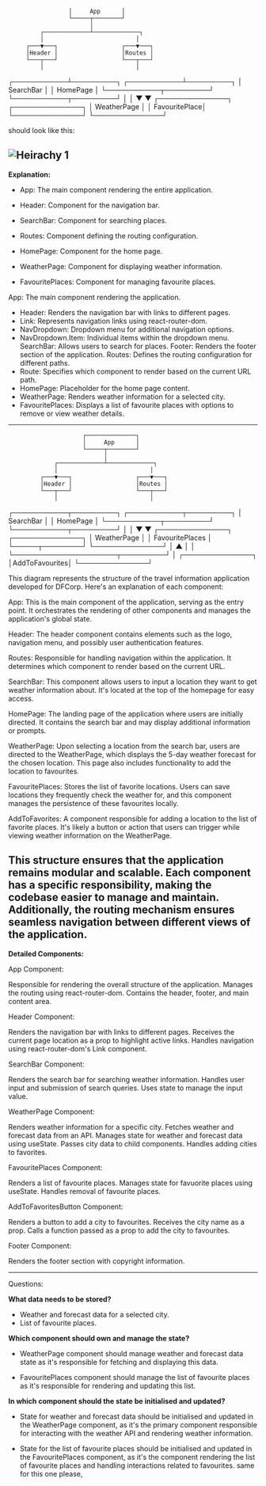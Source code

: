  
                     │     App      │
                     └─────┬────────┘
                           │
             ┌─────────────┴─────────────┐
             │                          │
         ┌───▼───┐                  ┌───▼───┐
         │Header │                  │Routes │
         └───┬───┘                  └───┬───┘
             │                          │
 ┌───────────┴─────────┐    ┌───────────┴─────────┐
 │        SearchBar    │    │    HomePage         │
 └───────────┬─────────┘    └───────────┬─────────┘
             │                          │
             ▼                          ▼
     ┌──────────────┐            ┌──────────────┐
     │  WeatherPage │            │ FavouritePlace│
     └──────────────┘            └──────────────┘
     
should look like this: 

![Heirachy 1 ](/Docs/heirachy.png)
--- 
**Explanation:**

- App: The main component rendering the entire application.

- Header: Component for the navigation bar.
- SearchBar: Component for searching places.
- Routes: Component defining the routing configuration.
- HomePage: Component for the home page.
- WeatherPage: Component for displaying weather information.
- FavouritePlaces: Component for managing favourite places.

App: The main component rendering the application.
 - Header: Renders the navigation bar with links to different pages.
 - Link: Represents navigation links using react-router-dom.
- NavDropdown: Dropdown menu for additional navigation options.
- NavDropdown.Item: Individual items within the dropdown menu.
SearchBar: Allows users to search for places.
Footer: Renders the footer section of the application.
Routes: Defines the routing configuration for different paths.
- Route: Specifies which component to render based on the current URL path.
- HomePage: Placeholder for the home page content.
- WeatherPage: Renders weather information for a selected city.
- FavouritePlaces: Displays a list of favourite places with options to remove or view weather details.

---
                         ┌──────────────┐
                         │     App      │
                         └─────┬────────┘
                               │
                 ┌─────────────┴─────────────┐
                 │                          │
             ┌───▼───┐                  ┌───▼───┐
             │Header │                  │Routes │
             └───┬───┘                  └───┬───┘
                 │                          │
 ┌───────────┬─────────┐    ┌───────────┬─────────┐
 │        SearchBar    │    │    HomePage         │
 └───────────┬─────────┘    └───────────┬─────────┘
             │                          │
             ▼                          ▼
     ┌──────────────┐            ┌──────────────┐
     │  WeatherPage │            │ FavouritePlaces │
     └─────┬────────┘            └──────────────┘
           │                               ▲
           │                               │
           └─────────────────────┬─────────┘
                                 │
                         ┌──────────────┐
                         │AddToFavourites│
                         └──────────────┘


This diagram represents the structure of the travel information application developed for DFCorp. Here's an explanation of each component:

App: This is the main component of the application, serving as the entry point. It orchestrates the rendering of other components and manages the application's global state.

Header: The header component contains elements such as the logo, navigation menu, and possibly user authentication features.

Routes: Responsible for handling navigation within the application. It determines which component to render based on the current URL.

SearchBar: This component allows users to input a location they want to get weather information about. It's located at the top of the homepage for easy access.

HomePage: The landing page of the application where users are initially directed. It contains the search bar and may display additional information or prompts.

WeatherPage: Upon selecting a location from the search bar, users are directed to the WeatherPage, which displays the 5-day weather forecast for the chosen location. This page also includes functionality to add the location to favourites.

FavouritePlaces: Stores the list of favorite locations. Users can save locations they frequently check the weather for, and this component manages the persistence of these favourites locally.

AddToFavorites: A component responsible for adding a location to the list of favorite places. It's likely a button or action that users can trigger while viewing weather information on the WeatherPage.

This structure ensures that the application remains modular and scalable. Each component has a specific responsibility, making the codebase easier to manage and maintain. Additionally, the routing mechanism ensures seamless navigation between different views of the application.
--- 
**Detailed Components:**

App Component:

Responsible for rendering the overall structure of the application.
Manages the routing using react-router-dom.
Contains the header, footer, and main content area.

Header Component:

Renders the navigation bar with links to different pages.
Receives the current page location as a prop to highlight active links.
Handles navigation using react-router-dom's Link component.


SearchBar Component:

Renders the search bar for searching weather information.
Handles user input and submission of search queries.
Uses state to manage the input value.

WeatherPage Component:

Renders weather information for a specific city.
Fetches weather and forecast data from an API.
Manages state for weather and forecast data using useState.
Passes city data to child components.
Handles adding cities to favorites.

FavouritePlaces Component:

Renders a list of favourite places.
Manages state for favuorite places using useState.
Handles removal of favourite places.

AddToFavoritesButton Component:

Renders a button to add a city to favourites.
Receives the city name as a prop.
Calls a function passed as a prop to add the city to favourites.

Footer Component:

Renders the footer section with copyright information.

--- 

Questions:

**What data needs to be stored?**

- Weather and forecast data for a selected city.
- List of favourite places.

**Which component should own and manage the state?**

- WeatherPage component should manage weather and forecast data state as it's responsible for fetching and displaying this data.

- FavouritePlaces component should manage the list of favourite places as it's responsible for rendering and updating this list.

**In which component should the state be initialised and updated?**

- State for weather and forecast data should be initialised and updated in the WeatherPage component, as it's the primary component responsible for interacting with the weather API and rendering weather information.

- State for the list of favourite places should be initialised and updated in the FavouritePlaces component, as it's the component rendering the list of favourite places and handling interactions related to favourites. same for this one please, 

